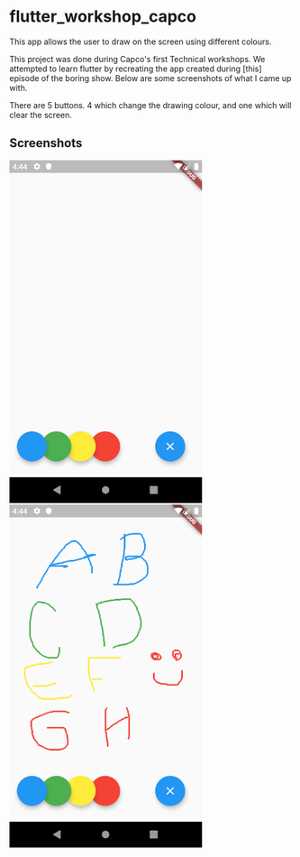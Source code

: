 # flutter_workshop_capco

This app allows the user to draw on the screen using different colours.

This project was done during Capco's first Technical workshops. We attempted to
learn flutter by recreating the app created during [this] episode of the
boring show. Below are some screenshots of what I came up with.

There are 5 buttons. 4 which change the drawing colour, and one which will clear
the screen.

## Screenshots

![Before](/assets/before.png)
![After](/assets/after.png)
